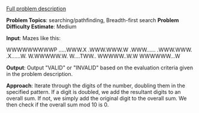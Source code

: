 [Full problem description](https://www.codechef.com/PACE2022/problems/PACISE2_1)

**Problem Topics**: searching/pathfinding, Breadth-first search 
**Problem Difficulty Estimate**: Medium

**Input**: Mazes like this:

WWWWWWWWWP
.....WWW.X
.WWW.WWW.W
.WWW......
.WWW.WWW.
.X......W.
W.WWWWW.W.
W....TWW..
WWWWW..W.W
WWWWWW...W

**Output**: Output "VALID" or "INVALID" based on the evaluation criteria given in the problem description.  

**Approach**: Iterate through the digits of the number, doubling them in the specified pattern.  If a digit is doubled, we add the resultant digits to an 
overall sum.  If not, we simply add the original digit to the overall sum.  We then check if the overall sum mod 10 is 0.  
